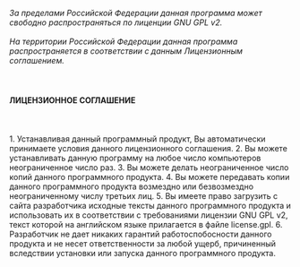<i>За пределами Российской Федерации данная программа может свободно распространяться по лиценции GNU GPL v2.</i><br>
<br>
<i>На территории Российской Федерации данная программа распространяется в соответствии с данным Лицензионным соглашением.</i><br>
<br>
<br>
<h4>ЛИЦЕНЗИОННОЕ СОГЛАШЕНИЕ</h4><br>
<br>
1. Устанавливая данный программный продукт, Вы автоматически принимаете условия данного лицензионного соглашения.
2. Вы можете устанавливать данную программу на любое число компьютеров неограниченное число раз.
3. Вы можете делать неограниченное число копий данного программного продукта.
4. Вы можете передавать копии данного программного продукта возмездно или безвозмездно неограниченному числу третьих лиц.
5. Вы имеете право загрузить с сайта разработчика исходные тексты данного программного продукта и использовать их в соответствии с требованиями лицензии GNU GPL v2, текст которой на английском языке прилагается в файле license.gpl.
6. Разработчик не дает никаких гарантий работоспобосности данного продукта и не несет ответственности за любой ущерб, причиненный вследствии установки или запуска данного программного продукта.
